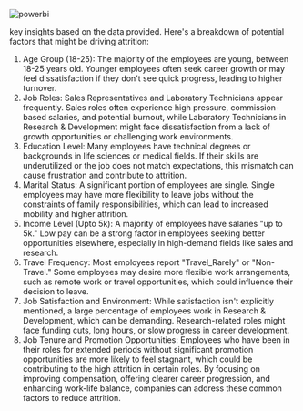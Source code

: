 ![powerbi](https://github.com/user-attachments/assets/6146b012-2162-46ac-b653-fe4c09972fc8)

key insights based on the data provided. Here's a breakdown of potential factors that might be driving attrition:

1. Age Group (18-25):
The majority of the employees are young, between 18-25 years old. Younger employees often seek career growth or may feel dissatisfaction if they don't see quick progress, leading to higher turnover.
2. Job Roles:
Sales Representatives and Laboratory Technicians appear frequently. Sales roles often experience high pressure, commission-based salaries, and potential burnout, while Laboratory Technicians in Research & Development might face dissatisfaction from a lack of growth opportunities or challenging work environments.
3. Education Level:
Many employees have technical degrees or backgrounds in life sciences or medical fields. If their skills are underutilized or the job does not match expectations, this mismatch can cause frustration and contribute to attrition.
4. Marital Status:
A significant portion of employees are single. Single employees may have more flexibility to leave jobs without the constraints of family responsibilities, which can lead to increased mobility and higher attrition.
5. Income Level (Upto 5k):
A majority of employees have salaries "up to 5k." Low pay can be a strong factor in employees seeking better opportunities elsewhere, especially in high-demand fields like sales and research.
6. Travel Frequency:
Most employees report "Travel_Rarely" or "Non-Travel." Some employees may desire more flexible work arrangements, such as remote work or travel opportunities, which could influence their decision to leave.
7. Job Satisfaction and Environment:
While satisfaction isn't explicitly mentioned, a large percentage of employees work in Research & Development, which can be demanding. Research-related roles might face funding cuts, long hours, or slow progress in career development.
8. Job Tenure and Promotion Opportunities:
Employees who have been in their roles for extended periods without significant promotion opportunities are more likely to feel stagnant, which could be contributing to the high attrition in certain roles.
By focusing on improving compensation, offering clearer career progression, and enhancing work-life balance, companies can address these common factors to reduce attrition.
